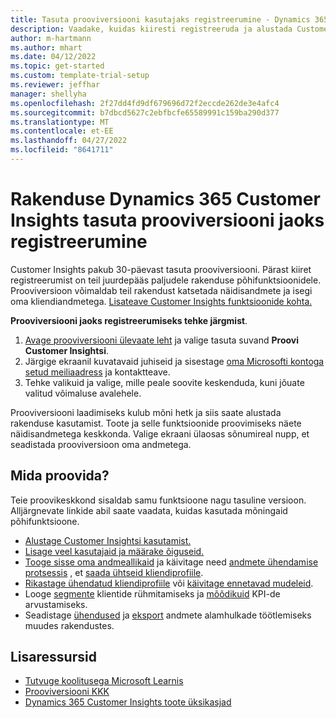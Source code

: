 ```yaml
---
title: Tasuta prooviversiooni kasutajaks registreerumine - Dynamics 365 Customer Insights
description: Vaadake, kuidas kiiresti registreeruda ja alustada Customer Insights'i tasuta prooviversiooni kasutamist. Tutvuge rakendusega ning leidke veel teisigi õppematerjale.
author: m-hartmann
ms.author: mhart
ms.date: 04/12/2022
ms.topic: get-started
ms.custom: template-trial-setup
ms.reviewer: jeffhar
manager: shellyha
ms.openlocfilehash: 2f27dd4fd9df679696d72f2eccde262de3e4afc4
ms.sourcegitcommit: b7dbcd5627c2ebfbcfe65589991c159ba290d377
ms.translationtype: MT
ms.contentlocale: et-EE
ms.lasthandoff: 04/27/2022
ms.locfileid: "8641711"
---
```

# <a name="sign-up-for-a-free-dynamics-365-customer-insights-trial"></a>Rakenduse Dynamics 365 Customer Insights tasuta prooviversiooni jaoks registreerumine

Customer Insights pakub 30-päevast tasuta prooviversiooni. Pärast kiiret registreerumist on teil juurdepääs paljudele rakenduse põhifunktsioonidele. Prooviversioon võimaldab teil rakendust katsetada näidisandmete ja isegi oma kliendiandmetega. [Lisateave Customer Insights funktsioonide kohta.](overview.md)

**Prooviversiooni jaoks registreerumiseks tehke järgmist**.

1. [Avage prooviversiooni ülevaate leht](https://dynamics.microsoft.com/ai/customer-insights/) ja valige tasuta suvand **Proovi Customer Insightsi**.
1. Järgige ekraanil kuvatavaid juhiseid ja sisestage [oma Microsofti kontoga setud meiliaadress](https://support.microsoft.com/windows/what-is-a-microsoft-account-4a7c48e9-ff5a-e9c6-5a5c-1a57d66c3bfa) ja kontaktteave.
1. Tehke valikuid ja valige, mille peale soovite keskenduda, kuni jõuate valitud võimaluse avalehele.

Prooviversiooni laadimiseks kulub mõni hetk ja siis saate alustada rakenduse kasutamist. Toote ja selle funktsioonide proovimiseks näete näidisandmetega keskkonda. Valige ekraani ülaosas sõnumireal nupp, et seadistada prooviversioon oma andmetega.

## <a name="what-to-try"></a>Mida proovida?

Teie proovikeskkond sisaldab samu funktsioone nagu tasuline versioon. Alljärgnevate linkide abil saate vaadata, kuidas kasutada mõningaid põhifunktsioone.

- [Alustage Customer Insightsi kasutamist.](get-started.md)
- [Lisage veel kasutajaid ja määrake õiguseid.](permissions.md)
- [Tooge sisse oma andmeallikaid](data-sources.md) ja käivitage need [andmete ühendamise protsessis](data-unification.md) , et [saada ühtseid kliendiprofiile](customer-profiles.md).
- [Rikastage ühendatud kliendiprofiile](enrichment-hub.md) või [käivitage ennetavad mudeleid](predictions-overview.md).
- Looge [segmente](segments.md) klientide rühmitamiseks ja [mõõdikuid](measures.md) KPI-de arvustamiseks.
- Seadistage [ühendused](connections.md) ja [eksport](export-destinations.md) andmete alamhulkade töötlemiseks muudes rakendustes.

## <a name="additional-resources"></a>Lisaressursid

- [Tutvuge koolitusega Microsoft Learnis](/learn/browse/?filter-products=dynamics-dynamics-cust-insights)
- [Prooviversiooni KKK](trial-faq.md)
- [Dynamics 365 Customer Insights toote üksikasjad](https://dynamics.microsoft.com/ai/customer-insights/)
